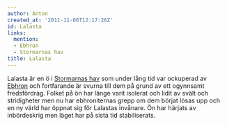 ```yaml
---
author: Anton
created_at: '2011-11-06T12:17:26Z'
id: Lalasta
links:
  mention:
  - Ebhron
  - Stormarnas hav
title: Lalasta
---
```


Lalasta är en ö i [Stormarnas hav] som under lång tid var ockuperad av [Ebhron] och fortfarande är
svurna till dem på grund av ett ogynnsamt fredsfördrag. Folket på ön har länge varit isolerat och
lidit av svält och stridigheter men nu har ebhroniternas grepp om dem börjat lösas upp och en ny
värld har öppnat sig för Lalastas invånare. Ön har härjats av inbördeskrig men läget har på sista
tid stabiliserats.

  [Stormarnas hav]: Stormarnas_hav
  [Ebhron]: Ebhron
